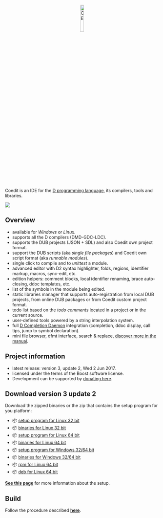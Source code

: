 <p align="center">
  <img src="https://github.com/BBasile/Coedit/raw/master/logo/coedit.png?raw=true" width="15%" height="15%" alt="CE"/>
</p>

Coedit is an IDE for the [D programming language](http://dlang.org), its compilers, tools and libraries.

[![](http://bbasile.github.io/Coedit/img/coedit_kde4_thumb.png)](http://bbasile.github.io/Coedit/img/coedit_kde4.png)

**Overview**
---
- available for _Windows_ or _Linux_.
- supports all the D compilers (DMD-GDC-LDC).
- supports the DUB projects (JSON + SDL) and also Coedit own project format.
- support the DUB scripts (aka _single file packages_) and Coedit own script format (aka _runnable modules_).
- single click to compile and to _unittest_ a module.
- advanced editor with D2 syntax highlighter, folds, regions, identifier markup, macros, sync-edit, etc.
- edition helpers: comment blocks, local identifier renaming, brace auto-closing, ddoc templates, etc.
- list of the symbols in the module being edited.
- static libraries manager that supports auto-registration from local DUB projects, from online DUB packages or from Coedit custom project format.
- todo list based on the _todo comments_ located in a project or in the current source.
- user-defined tools powered by a string interpolation system.
- full [D Completion Daemon](https://github.com/Hackerpilot/DCD) integration (completion, ddoc display, call tips, jump to symbol declaration).
- mini file browser, dfmt interface, search & replace, [discover more in the manual](http://bbasile.github.io/Coedit/).

**Project information**
---

- latest release: version 3, update 2, Wed 2 Jun 2017.
- licensed under the terms of the Boost software license.
- Development can be supported by [donating here](https://www.paypal.com/cgi-bin/webscr?cmd=_s-xclick&hosted_button_id=AQDJVC39PJF7J).

**Download version 3 update 2**
---
Download the zipped binaries or the zip that contains the setup program for you platform:

- :package: [setup program for Linux 32 bit](https://github.com/BBasile/Coedit/releases/download/3_update_2/coedit.3update2.linux32.setup.zip)
- :package: [binaries for Linux 32 bit](https://github.com/BBasile/Coedit/releases/download/3_update_2/coedit.3update2.linux32.zip)
- :package: [setup program for Linux 64 bit](https://github.com/BBasile/Coedit/releases/download/3_update_2/coedit.3update2.linux64.setup.zip)
- :package: [binaries for Linux 64 bit](https://github.com/BBasile/Coedit/releases/download/3_update_2/coedit.3update2.linux64.zip)
- :package: [setup program for Windows 32/64 bit](https://github.com/BBasile/Coedit/releases/download/3_update_2/coedit.3update2.win32.setup.zip)
- :package: [binaries for Windows 32/64 bit](https://github.com/BBasile/Coedit/releases/download/3_update_2/coedit.3update2.win32.zip)
- :package: [rpm for Linux 64 bit](https://github.com/BBasile/Coedit/releases/download/3_update_2/coedit-3-update2.x86_64.rpm)
- :package: [deb for Linux 64 bit](https://github.com/BBasile/Coedit/releases/download/3_update_2/coedit-3-update2.amd64.deb)

[**See this page**](http://bbasile.github.io/Coedit/setup.html) for more information about the setup.

**Build**
---

Follow the procedure described [**here**](http://bbasile.github.io/Coedit/build.html).

